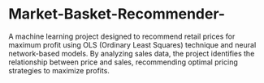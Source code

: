 # Market-Basket-Recommender-
A machine learning project designed to recommend retail prices for maximum profit using OLS (Ordinary Least Squares) technique and neural network-based models. By analyzing sales data, the project identifies the relationship between price and sales, recommending optimal pricing strategies to maximize profits.
